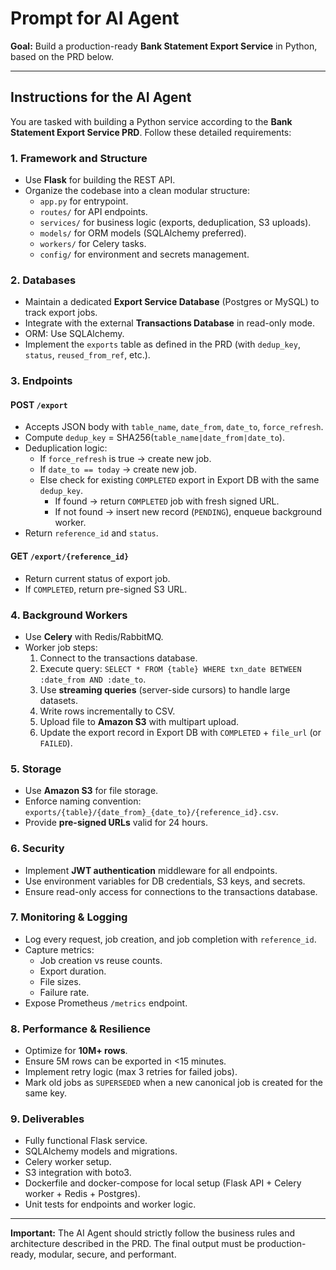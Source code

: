 # Prompt for AI Agent

**Goal:** Build a production-ready **Bank Statement Export Service** in Python, based on the PRD below.

---

## Instructions for the AI Agent

You are tasked with building a Python service according to the **Bank Statement Export Service PRD**. Follow these detailed requirements:

### 1. Framework and Structure
- Use **Flask** for building the REST API.
- Organize the codebase into a clean modular structure:
  - `app.py` for entrypoint.
  - `routes/` for API endpoints.
  - `services/` for business logic (exports, deduplication, S3 uploads).
  - `models/` for ORM models (SQLAlchemy preferred).
  - `workers/` for Celery tasks.
  - `config/` for environment and secrets management.

### 2. Databases
- Maintain a dedicated **Export Service Database** (Postgres or MySQL) to track export jobs.
- Integrate with the external **Transactions Database** in read-only mode.
- ORM: Use SQLAlchemy.
- Implement the `exports` table as defined in the PRD (with `dedup_key`, `status`, `reused_from_ref`, etc.).

### 3. Endpoints
#### POST `/export`
- Accepts JSON body with `table_name`, `date_from`, `date_to`, `force_refresh`.
- Compute `dedup_key` = SHA256(`table_name|date_from|date_to`).
- Deduplication logic:
  - If `force_refresh` is true → create new job.
  - If `date_to == today` → create new job.
  - Else check for existing `COMPLETED` export in Export DB with the same `dedup_key`.
    - If found → return `COMPLETED` job with fresh signed URL.
    - If not found → insert new record (`PENDING`), enqueue background worker.
- Return `reference_id` and `status`.

#### GET `/export/{reference_id}`
- Return current status of export job.
- If `COMPLETED`, return pre-signed S3 URL.

### 4. Background Workers
- Use **Celery** with Redis/RabbitMQ.
- Worker job steps:
  1. Connect to the transactions database.
  2. Execute query: `SELECT * FROM {table} WHERE txn_date BETWEEN :date_from AND :date_to`.
  3. Use **streaming queries** (server-side cursors) to handle large datasets.
  4. Write rows incrementally to CSV.
  5. Upload file to **Amazon S3** with multipart upload.
  6. Update the export record in Export DB with `COMPLETED` + `file_url` (or `FAILED`).

### 5. Storage
- Use **Amazon S3** for file storage.
- Enforce naming convention: `exports/{table}/{date_from}_{date_to}/{reference_id}.csv`.
- Provide **pre-signed URLs** valid for 24 hours.

### 6. Security
- Implement **JWT authentication** middleware for all endpoints.
- Use environment variables for DB credentials, S3 keys, and secrets.
- Ensure read-only access for connections to the transactions database.

### 7. Monitoring & Logging
- Log every request, job creation, and job completion with `reference_id`.
- Capture metrics:
  - Job creation vs reuse counts.
  - Export duration.
  - File sizes.
  - Failure rate.
- Expose Prometheus `/metrics` endpoint.

### 8. Performance & Resilience
- Optimize for **10M+ rows**.
- Ensure 5M rows can be exported in <15 minutes.
- Implement retry logic (max 3 retries for failed jobs).
- Mark old jobs as `SUPERSEDED` when a new canonical job is created for the same key.

### 9. Deliverables
- Fully functional Flask service.
- SQLAlchemy models and migrations.
- Celery worker setup.
- S3 integration with boto3.
- Dockerfile and docker-compose for local setup (Flask API + Celery worker + Redis + Postgres).
- Unit tests for endpoints and worker logic.

---

**Important:** The AI Agent should strictly follow the business rules and architecture described in the PRD. The final output must be production-ready, modular, secure, and performant.